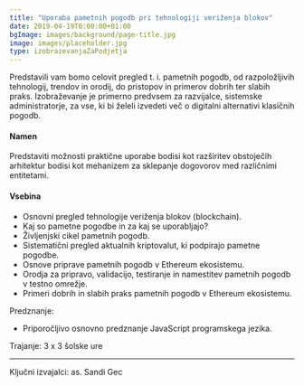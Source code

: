 ```yaml
---
title: "Uporaba pametnih pogodb pri tehnologiji veriženja blokov"
date: 2019-04-19T0:00:00+01:00
bgImage: images/background/page-title.jpg
image: images/placeholder.jpg
type: izobrazevanjaZaPodjetja
---
```

Predstavili vam bomo celovit pregled t. i. pametnih pogodb, od razpoložljivih tehnologij, trendov in orodij, do pristopov in primerov dobrih ter slabih praks.
Izobraževanje je primerno predvsem za razvijalce, sistemske administratorje, za vse, ki bi želeli izvedeti več o digitalni alternativi klasičnih pogodb.

#### Namen
Predstaviti možnosti praktične uporabe bodisi kot razširitev obstoječih arhitektur bodisi kot mehanizem za sklepanje dogovorov med različnimi entitetami. 

#### Vsebina
- Osnovni pregled tehnologije veriženja blokov (blockchain).
- Kaj so pametne pogodbe in za kaj se uporabljajo?
- Življenjski cikel pametnih pogodb.
- Sistematični pregled aktualnih kriptovalut, ki podpirajo pametne pogodbe.
- Osnove priprave pametnih pogodb v Ethereum ekosistemu.
- Orodja za pripravo, validacijo, testiranje in namestitev pametnih pogodb v testno omrežje.
- Primeri dobrih in slabih praks pametnih pogodb v Ethereum ekosistemu.

Predznanje:
- Priporočljivo osnovno predznanje JavaScript programskega jezika.

Trajanje: 3 x 3 šolske ure

---

Ključni izvajalci: as. Sandi Gec
